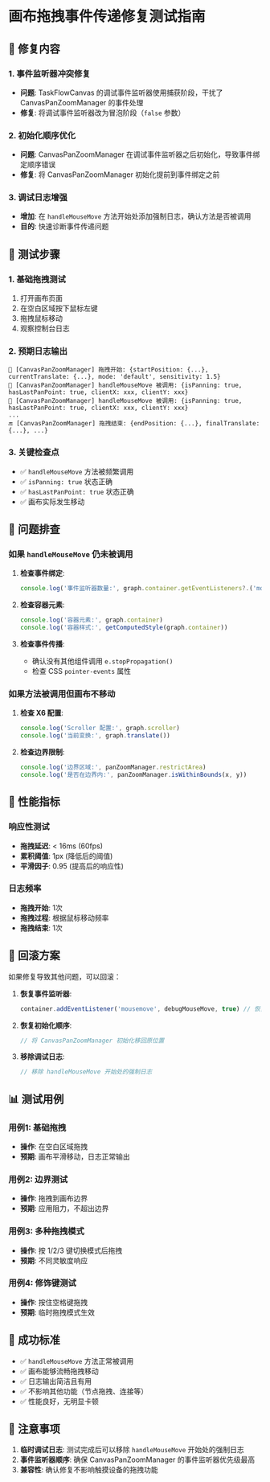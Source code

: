 # 画布拖拽事件传递修复测试指南

## 🔧 修复内容

### 1. 事件监听器冲突修复
- **问题**: TaskFlowCanvas 的调试事件监听器使用捕获阶段，干扰了 CanvasPanZoomManager 的事件处理
- **修复**: 将调试事件监听器改为冒泡阶段（`false` 参数）

### 2. 初始化顺序优化
- **问题**: CanvasPanZoomManager 在调试事件监听器之后初始化，导致事件绑定顺序错误
- **修复**: 将 CanvasPanZoomManager 初始化提前到事件绑定之前

### 3. 调试日志增强
- **增加**: 在 `handleMouseMove` 方法开始处添加强制日志，确认方法是否被调用
- **目的**: 快速诊断事件传递问题

## 🧪 测试步骤

### 1. 基础拖拽测试
1. 打开画布页面
2. 在空白区域按下鼠标左键
3. 拖拽鼠标移动
4. 观察控制台日志

### 2. 预期日志输出
```
🚀 [CanvasPanZoomManager] 拖拽开始: {startPosition: {...}, currentTranslate: {...}, mode: 'default', sensitivity: 1.5}
🔄 [CanvasPanZoomManager] handleMouseMove 被调用: {isPanning: true, hasLastPanPoint: true, clientX: xxx, clientY: xxx}
🔄 [CanvasPanZoomManager] handleMouseMove 被调用: {isPanning: true, hasLastPanPoint: true, clientX: xxx, clientY: xxx}
...
🔚 [CanvasPanZoomManager] 拖拽结束: {endPosition: {...}, finalTranslate: {...}, ...}
```

### 3. 关键检查点
- ✅ `handleMouseMove` 方法被频繁调用
- ✅ `isPanning: true` 状态正确
- ✅ `hasLastPanPoint: true` 状态正确
- ✅ 画布实际发生移动

## 🚨 问题排查

### 如果 `handleMouseMove` 仍未被调用
1. **检查事件绑定**:
   ```javascript
   console.log('事件监听器数量:', graph.container.getEventListeners?.('mousemove')?.length)
   ```

2. **检查容器元素**:
   ```javascript
   console.log('容器元素:', graph.container)
   console.log('容器样式:', getComputedStyle(graph.container))
   ```

3. **检查事件传播**:
   - 确认没有其他组件调用 `e.stopPropagation()`
   - 检查 CSS `pointer-events` 属性

### 如果方法被调用但画布不移动
1. **检查 X6 配置**:
   ```javascript
   console.log('Scroller 配置:', graph.scroller)
   console.log('当前变换:', graph.translate())
   ```

2. **检查边界限制**:
   ```javascript
   console.log('边界区域:', panZoomManager.restrictArea)
   console.log('是否在边界内:', panZoomManager.isWithinBounds(x, y))
   ```

## 🎯 性能指标

### 响应性测试
- **拖拽延迟**: < 16ms (60fps)
- **累积阈值**: 1px (降低后的阈值)
- **平滑因子**: 0.95 (提高后的响应性)

### 日志频率
- **拖拽开始**: 1次
- **拖拽过程**: 根据鼠标移动频率
- **拖拽结束**: 1次

## 🔄 回滚方案

如果修复导致其他问题，可以回滚：

1. **恢复事件监听器**:
   ```javascript
   container.addEventListener('mousemove', debugMouseMove, true) // 恢复捕获阶段
   ```

2. **恢复初始化顺序**:
   ```javascript
   // 将 CanvasPanZoomManager 初始化移回原位置
   ```

3. **移除调试日志**:
   ```javascript
   // 移除 handleMouseMove 开始处的强制日志
   ```

## 📊 测试用例

### 用例1: 基础拖拽
- **操作**: 在空白区域拖拽
- **预期**: 画布平滑移动，日志正常输出

### 用例2: 边界测试
- **操作**: 拖拽到画布边界
- **预期**: 应用阻力，不超出边界

### 用例3: 多种拖拽模式
- **操作**: 按 1/2/3 键切换模式后拖拽
- **预期**: 不同灵敏度响应

### 用例4: 修饰键测试
- **操作**: 按住空格键拖拽
- **预期**: 临时拖拽模式生效

## 🎉 成功标准

- ✅ `handleMouseMove` 方法正常被调用
- ✅ 画布能够流畅拖拽移动
- ✅ 日志输出简洁且有用
- ✅ 不影响其他功能（节点拖拽、连接等）
- ✅ 性能良好，无明显卡顿

## 📝 注意事项

1. **临时调试日志**: 测试完成后可以移除 `handleMouseMove` 开始处的强制日志
2. **事件监听器顺序**: 确保 CanvasPanZoomManager 的事件监听器优先级最高
3. **兼容性**: 确认修复不影响触摸设备的拖拽功能